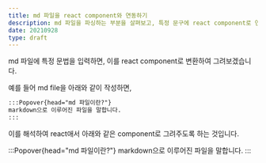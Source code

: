 ```yaml
---
title: md 파일을 react component와 연동하기
description: md 파일을 파싱하는 부분을 살펴보고, 특정 문구에 react component로 연결하는 방법을 알아봅니다.
date: 20210928
type: draft
---
```


md 파일에 특정 문법을 입력하면, 이를 react component로 변환하여 그려보겠습니다.

예를 들어 md file을 아래와 같이 작성하면,
```md
:::Popover{head="md 파일이란?"}
markdown으로 이루어진 파일을 말합니다.
:::
```

이를 해석하여 react애서 아래와 같은 component로 그려주도록 하는 것입니다.

:::Popover{head="md 파일이란?"}
markdown으로 이루어진 파일을 말합니다.
:::

